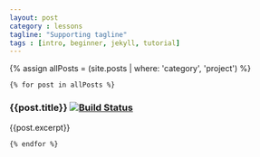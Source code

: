 ```yaml
---
layout: post
category : lessons
tagline: "Supporting tagline"
tags : [intro, beginner, jekyll, tutorial]
---
```


{% assign allPosts = (site.posts | where: 'category', 'project') %}

    {% for post in allPosts %}
### {{post.title}}  [![Build Status]({{post.status}})]({{post.cilocation}})

{{post.excerpt}}

    {% endfor %}


